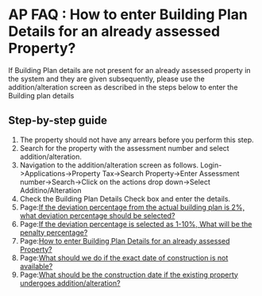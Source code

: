 # AP FAQ : How to enter Building Plan Details for an already assessed Property?

If Building Plan details are not present for an already assessed property in the system and they are given subsequently, please use the addition/alteration screen as described in the steps below to enter the Building plan details

## Step-by-step guide <a id="HowtoenterBuildingPlanDetailsforanalreadyassessedProperty?-Step-by-stepguide"></a>

1. The property should not have any arrears before you perform this step.
2. Search for the property with the assessment number and select addition/alteration.
3. Navigation to the addition/alteration screen as follows. Login-&gt;Applications-&gt;Property Tax-&gt;Search Property-&gt;Enter Assessment number-&gt;Search-&gt;Click on the actions drop down-&gt;Select Additino/Alteration
4. Check the Building Plan Details Check box and enter the details.
5. Page:[If the deviation percentage from the actual building plan is 2%, what deviation percentage should be selected?](https://digit-discuss.atlassian.net/wiki/spaces/EUF/pages/47808657/If+the+deviation+percentage+from+the+actual+building+plan+is+2+what+deviation+percentage+should+be+selected+Skip+to+end+of+metadata)
6. Page:[If the deviation percentage is selected as 1-10%, What will be the penalty percentage?](https://digit-discuss.atlassian.net/wiki/spaces/EUF/pages/47612056/If+the+deviation+percentage+is+selected+as+1-10+What+will+be+the+penalty+percentage)
7. Page:[How to enter Building Plan Details for an already assessed Property?](https://digit-discuss.atlassian.net/wiki/spaces/EUF/pages/47644803/How+to+enter+Building+Plan+Details+for+an+already+assessed+Property)
8. Page:[What should we do if the exact date of construction is not available?](https://confluence.egovernments.org/pages/viewpage.action?pageId=10387667)
9. Page:[What should be the construction date if the existing property undergoes addition/alteration?](https://confluence.egovernments.org/pages/viewpage.action?pageId=10387665)

